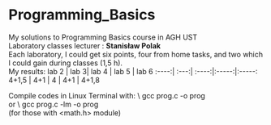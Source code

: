 # Programming_Basics
My solutions to Programming Basics course in AGH UST \
Laboratory classes lecturer : **Stanisław Polak** \
Each laboratory, I could get six points, four from home tasks, and two which I could gain during classes (1,5 h). \
My results:
lab 2 | lab 3| lab 4 | lab 5 | lab 6
:----:| :---:| :----:|:-----:|:-----:
4+1,5 | 4+1  | 4     | 4+1   | 4+1,8 



Compile codes in Linux Terminal with: \ 
gcc prog.c -o prog \
or \ 
gcc prog.c -lm -o prog \
(for those with <math.h> module)
